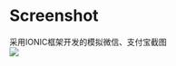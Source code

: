 # Screenshot
采用IONIC框架开发的模拟微信、支付宝截图
<br>
<img src="https://github.com/xsgkaka/Screenshot/blob/master/screen_recorde/11.wmv_1502089452.gif">
